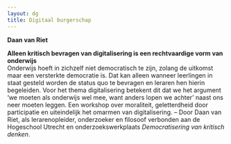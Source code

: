 ```yaml
---
layout: dg
title: Digitaal burgerschap
---
```


**Daan van Riet**

**Alleen kritisch bevragen van digitalisering is een rechtvaardige vorm van
onderwijs** <br>
Onderwijs hoeft in zichzelf niet democratisch te zijn, zolang de
uitkomst maar een versterkte democratie is. Dat kan alleen wanneer leerlingen
in staat gesteld worden de status quo te bevragen en leraren hen hierin
begeleiden. Voor het thema digitalisering betekent dit dat we het argument ‘we
moeten als onderwijs wel mee, want anders lopen we achter’ naast ons neer
moeten leggen. Een workshop over moraliteit, geletterdheid door participatie
en uiteindelijk het omarmen van digitalisering. – Door Daan van Riet, als
lerarenopleider, onderzoeker en filosoof verbonden aan de Hogeschool Utrecht
en onderzoekswerkplaats *Democratisering van kritisch denken*.